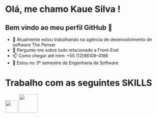 # Olá, me chamo Kaue Silva ! 
## Bem vindo ao meu perfil GitHub 👋

<!--
**kaue-dotcom/kaue-dotcom** is a ✨ _special_ ✨ repository because its `README.md` (this file) appears on your GitHub profile.

Here are some ideas to get you started:
-->

- 🔭 Atualmente estou trabalhando na agência de desenvolvimento de software The Penser
- 💬 Pergunte-me sobre tudo relacionado a Front-End
- 📫 Como chegar até mim: +55 (12)98109-4186
- 🔭 Estou no 3º semestre de Engenharia de Software

# Trabalho com as seguintes SKILLS

<img loading="lazy" src="https://upload.wikimedia.org/wikipedia/commons/6/6a/JavaScript-logo.png" width="40" height="40"/> <img loading="lazy" src="https://seeklogo.com/images/E/elephpant-mascot-php-logo-4C78D1AC4E-seeklogo.com.png?v=638245916460000000" width="60" height="60"/>
